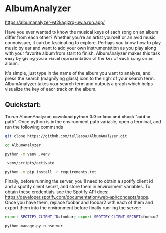 # AlbumAnalyzer

https://albumanalyzer-wt2kaqjzrq-uw.a.run.app/

Have you ever wanted to know the musical keys of each song on an album differ from each other?
Whether you're an artist yourself or an avid music connoissuer, it can be fascinating to explore.
Perhaps you know how to play music by ear and want to add your own instrumentation as you play along with your favorite album from start to finish.
AlbumAnalyzer makes this task easy by giving you a visual representation of the key of each song on an album.

It's simple, just type in the name of the album you want to analyze, and press the search (magnifying glass) icon to the right of your search term.
AlbumAnalyzer takes your search term and outputs a graph which helps visualize the key of each track on the album.

## Quickstart:

To run AlbumAnalyzer, download python 3.9 or later and check "add to path".
Once python is in the environment path variable, open a terminal, and run the following commands

```bash
git clone https://github.com/tellessa/AlbumAnalyzer.git
```

```bash
cd AlbumAnalyzer
```

```bash
python -m venv .venv
```

```bash
.venv/scripts/activate
```

```bash
python -m pip install -r requirements.txt
```
Finally, before running the server, you'll need to obtain a spotify client id and a spotify client secret, and store them in environment variables.
To obtain these credentials, see the Spotify API docs: https://developer.spotify.com/documentation/web-api/concepts/apps.
Once you have them, replace foobar and foobar2 with each of them and export them into the environment before finally running the server:
```bash
export SPOTIPY_CLIENT_ID=foobar; export SPOTIPY_CLIENT_SECRET=foobar2
```
```bash
python manage.py runserver
```
